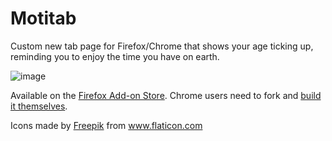 # Motitab
Custom new tab page for Firefox/Chrome that shows your age ticking up, reminding you to enjoy the time you have on earth.

![image](https://user-images.githubusercontent.com/29887157/113481120-097c1a00-9498-11eb-8924-e3a9b6f87902.png)

Available on the [Firefox Add-on Store](https://addons.mozilla.org/en-US/firefox/addon/motitab/?utm_source=addons.mozilla.org&utm_medium=referral&utm_content=search).
Chrome users need to fork and [build it themselves](https://stackoverflow.com/questions/24577024/install-chrome-extension-form-outside-the-chrome-web-store#answer-24577660).

Icons made by <a href="https://www.flaticon.com/authors/freepik" title="Freepik">Freepik</a> from <a href="https://www.flaticon.com/" title="Flaticon"> www.flaticon.com</a>
